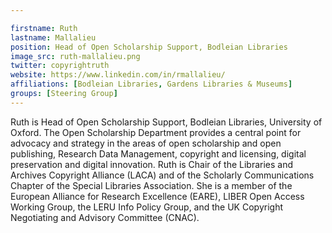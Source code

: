 ```yaml
---

firstname: Ruth
lastname: Mallalieu
position: Head of Open Scholarship Support, Bodleian Libraries
image_src: ruth-mallalieu.png
twitter: copyrightruth
website: https://www.linkedin.com/in/rmallalieu/
affiliations: [Bodleian Libraries, Gardens Libraries & Museums]
groups: [Steering Group]
---
```


Ruth is Head of Open Scholarship Support, Bodleian Libraries, University of Oxford. The Open Scholarship Department provides a central point for advocacy and strategy in the areas of open scholarship and open publishing, Research Data Management, copyright and licensing, digital preservation and digital innovation. Ruth is Chair of the Libraries and Archives Copyright Alliance (LACA) and of the Scholarly Communications Chapter of the Special Libraries Association. She is a member of the European Alliance for Research Excellence (EARE), LIBER Open Access Working Group, the LERU Info Policy Group, and the UK Copyright Negotiating and Advisory Committee (CNAC).  

